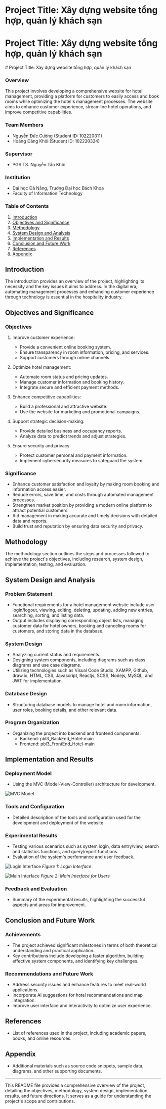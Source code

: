 # Project Title: Xây dựng website tổng hợp, quản lý khách sạn
<h1>Project Title: Xây dựng website tổng hợp, quản lý khách sạn</h1>
# Project Title: Xây dựng website tổng hợp, quản lý khách sạn

### Overview
This project involves developing a comprehensive website for hotel management, providing a platform for customers to easily access and book rooms while optimizing the hotel's management processes. The website aims to enhance customer experience, streamline hotel operations, and improve competitive capabilities.

### Team Members
- Nguyễn Đức Cường (Student ID: 102220311)
- Hoàng Đăng Khôi (Student ID: 102220324)

### Supervisor
- PGS.TS. Nguyễn Tấn Khôi

### Institution
- Đại học Đà Nẵng, Trường Đại học Bách Khoa
- Faculty of Information Technology

### Table of Contents
1. [Introduction](#introduction)
2. [Objectives and Significance](#objectives-and-significance)
3. [Methodology](#methodology)
4. [System Design and Analysis](#system-design-and-analysis)
5. [Implementation and Results](#implementation-and-results)
6. [Conclusion and Future Work](#conclusion-and-future-work)
7. [References](#references)
8. [Appendix](#appendix)

## Introduction
The introduction provides an overview of the project, highlighting its necessity and the key issues it aims to address. In the digital era, automating management processes and enhancing customer experience through technology is essential in the hospitality industry.

## Objectives and Significance
### Objectives
1. Improve customer experience:
   - Provide a convenient online booking system.
   - Ensure transparency in room information, pricing, and services.
   - Support customers through online channels.

2. Optimize hotel management:
   - Automate room status and pricing updates.
   - Manage customer information and booking history.
   - Integrate secure and efficient payment methods.

3. Enhance competitive capabilities:
   - Build a professional and attractive website.
   - Use the website for marketing and promotional campaigns.

4. Support strategic decision-making:
   - Provide detailed business and occupancy reports.
   - Analyze data to predict trends and adjust strategies.

5. Ensure security and privacy:
   - Protect customer personal and payment information.
   - Implement cybersecurity measures to safeguard the system.

### Significance
- Enhance customer satisfaction and loyalty by making room booking and information access easier.
- Reduce errors, save time, and costs through automated management processes.
- Strengthen market position by providing a modern online platform to attract potential customers.
- Aid management in making accurate and timely decisions with detailed data and reports.
- Build trust and reputation by ensuring data security and privacy.

## Methodology
The methodology section outlines the steps and processes followed to achieve the project's objectives, including research, system design, implementation, testing, and evaluation.

## System Design and Analysis
### Problem Statement
- Functional requirements for a hotel management website include user login/logout, viewing, editing, deleting, updating, adding new entries, searching, sorting, and listing data.
- Output includes displaying corresponding object lists, managing customer data for hotel owners, booking and canceling rooms for customers, and storing data in the database.

### System Design
- Analyzing current status and requirements.
- Designing system components, including diagrams such as class diagrams and use case diagrams.
- Utilizing technologies such as Visual Code Studio, XAMPP, Github, draw.io, HTML, CSS, Javascript, Reactjs, SCSS, Nodejs, MySQL, and JWT for implementation.

### Database Design
- Structuring database models to manage hotel and room information, user roles, booking details, and other relevant data.

### Program Organization
- Organizing the project into backend and frontend components:
  - Backend: pbl3_BackEnd_Hotel-main
  - Frontend: pbl3_FrontEnd_Hotel-main

## Implementation and Results
### Deployment Model
- Using the MVC (Model-View-Controller) architecture for development.

![MVC Model](images/mvc_model.png)

### Tools and Configuration
- Detailed description of the tools and configuration used for the development and deployment of the website.

### Experimental Results
- Testing various scenarios such as system login, data entry/view, search and statistics functions, and query/report functions.
- Evaluation of the system's performance and user feedback.

![Login Interface](images/login_interface.png)
*Figure 1: Login Interface*

![Main Interface](images/main_interface.png)
*Figure 2: Main Interface for Users*

### Feedback and Evaluation
- Summary of the experimental results, highlighting the successful aspects and areas for improvement.

## Conclusion and Future Work
### Achievements
- The project achieved significant milestones in terms of both theoretical understanding and practical application.
- Key contributions include developing a faster algorithm, building effective system components, and identifying key challenges.

### Recommendations and Future Work
- Address security issues and enhance features to meet real-world applications.
- Incorporate AI suggestions for hotel recommendations and map integration.
- Improve user interface and interactivity to optimize user experience.

## References
- List of references used in the project, including academic papers, books, and online resources.

## Appendix
- Additional materials such as source code snippets, sample data, diagrams, and other supporting documents.

---

This README file provides a comprehensive overview of the project, detailing the objectives, methodology, system design, implementation, results, and future directions. It serves as a guide for understanding the project's scope and contributions.
